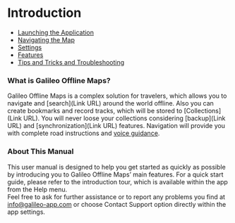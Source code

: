# Introduction

* [Launching the Application](/launching-the-application.md)
* [Navigating the Map](/navigating-the-map.md)
* [Settings](/settings.md)
* [Features](/features.md)
* [Tips and Tricks and Troubleshooting](/tips-and-tricks-and-troubleshooting.md)

### What is Galileo Offline Maps?

Galileo Offline Maps is a complex solution for travelers, which allows you to navigate and [search](Link URL) around the world offline. Also you can create bookmarks and record tracks, which will be stored to [Collections](Link URL). You will never loose your collections considering [backup](Link URL) and [synchronization](Link URL) features. Navigation will provide you with complete road instructions and [voice guidance](#markdown-header-voice-guidance).

### About This Manual

This user manual is designed to help you get started as quickly as possible by introducing you to Galileo Offline Maps’ main features. For a quick start guide, please refer to the introduction tour, which is available within the app from the Help menu.  
Feel free to ask for further assistance or to report any problems you find at info@galileo-app.com or choose Contact Support option directly within the app settings.